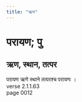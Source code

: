 ```yaml
---
title: "ऋण"
---
```


# परायण; पु
## ऋण, स्थान, तत्पर
परायण ऋणे स्थाने तत्परश्च परायणः ।<br />verse 2.1.1.63<br />page 0012

